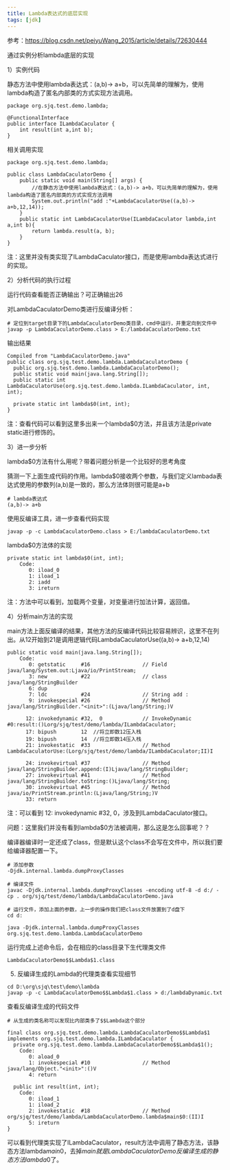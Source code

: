 ```yaml
---
title: Lambda表达式的底层实现
tags: [jdk]
---
```


参考：https://blog.csdn.net/peiyuWang_2015/article/details/72630444

通过实例分析lambda底层的实现

1）实例代码

静态方法中使用lambda表达式：(a,b)-> a+b，可以先简单的理解为，使用lambda构造了匿名内部类的方式实现方法调用。

```
package org.sjq.test.demo.lambda;

@FunctionalInterface
public interface ILambdaCaculator {
    int result(int a,int b);
}
```

相关调用实现

```
package org.sjq.test.demo.lambda;

public class LambdaCaculatorDemo {
    public static void main(String[] args) {
        //在静态方法中使用lambda表达式：(a,b)-> a+b，可以先简单的理解为，使用lambda构造了匿名内部类的方式实现方法调用
        System.out.println("add :"+LambdaCaculatorUse((a,b)-> a+b,12,14));
    }
    public static int LambdaCaculatorUse(ILambdaCaculator lambda,int a,int b){
        return lambda.result(a, b);
    }
}
```

注：这里并没有类实现了ILambdaCaculator接口，而是使用lambda表达式进行的实现。

2）分析代码的执行过程

运行代码查看能否正确输出？可正确输出26

对LambdaCaculatorDemo类进行反编译分析：

```
# 定位到target目录下的LambdaCaculatorDemo类目录，cmd中运行，并重定向到文件中
javap -p LambdaCaculatorDemo.class > E:/lambdaCaculatorDemo.txt
```

输出结果

```
Compiled from "LambdaCaculatorDemo.java"
public class org.sjq.test.demo.lambda.LambdaCaculatorDemo {
  public org.sjq.test.demo.lambda.LambdaCaculatorDemo();
  public static void main(java.lang.String[]);
  public static int LambdaCaculatorUse(org.sjq.test.demo.lambda.ILambdaCaculator, int, int);

  private static int lambda$0(int, int);
}
```

注：查看代码可以看到这里多出来一个lambda$0方法，并且该方法是private static进行修饰的。

3）进一步分析

lambda$0方法有什么用呢？带着问题分析是一个比较好的思考角度

猜测一下上面生成代码的作用。lambda$0接收两个参数，与我们定义lambada表达式使用的参数列(a,b)是一致的，那么方法体则很可能是a+b

```
# lambda表达式
(a,b)-> a+b
```

使用反编译工具，进一步查看代码实现

```
javap -p -c LambdaCaculatorDemo.class > E:/lambdaCaculatorDemo.txt
```

lambda$0方法体的实现

```
private static int lambda$0(int, int);
    Code:
       0: iload_0
       1: iload_1
       2: iadd
       3: ireturn
```

注：方法中可以看到，加载两个变量，对变量进行加法计算，返回值。

4）分析main方法的实现

main方法上面反编译的结果，其他方法的反编译代码比较容易辨识，这里不在列出。从12开始到21是调用逻辑代码LambdaCaculatorUse((a,b)-> a+b,12,14)

```
public static void main(java.lang.String[]);
    Code:
       0: getstatic     #16                 // Field java/lang/System.out:Ljava/io/PrintStream;
       3: new           #22                 // class java/lang/StringBuilder
       6: dup
       7: ldc           #24                 // String add :
       9: invokespecial #26                 // Method java/lang/StringBuilder."<init>":(Ljava/lang/String;)V

      12: invokedynamic #32,  0             // InvokeDynamic #0:result:()Lorg/sjq/test/demo/lambda/ILambdaCaculator;
      17: bipush        12  //将立即数12压入栈
      19: bipush        14  //将立即数14压入栈
      21: invokestatic  #33                 // Method LambdaCaculatorUse:(Lorg/sjq/test/demo/lambda/ILambdaCaculator;II)I

      24: invokevirtual #37                 // Method java/lang/StringBuilder.append:(I)Ljava/lang/StringBuilder;
      27: invokevirtual #41                 // Method java/lang/StringBuilder.toString:()Ljava/lang/String;
      30: invokevirtual #45                 // Method java/io/PrintStream.println:(Ljava/lang/String;)V
      33: return
```

注：可以看到 12: invokedynamic #32,  0，涉及到ILambdaCaculator接口。

问题：这里我们并没有看到lambda$0方法被调用，那么这是怎么回事呢？？

编译器编译时一定还成了class，但是默认这个class不会写在文件中，所以我们要给编译器配置一下。

```
# 添加参数
-Djdk.internal.lambda.dumpProxyClasses

# 编译文件
javac -Djdk.internal.lambda.dumpProxyClasses -encoding utf-8 -d d:/ -cp . org/sjq/test/demo/lambda/LambdaCaculatorDemo.java

# 运行文件，添加上面的参数，上一步的操作我们把class文件放置到了d盘下
cd d:

java -Djdk.internal.lambda.dumpProxyClasses org.sjq.test.demo.lambda.LambdaCaculatorDemo
```

运行完成上述命令后，会在相应的class目录下生代理类文件

```
LambdaCaculatorDemo$$Lambda$1.class
```

5) 反编译生成的Lambda的代理类查看实现细节

```
cd D:\org\sjq\test\demo\lambda
javap -p -c LambdaCaculatorDemo$$Lambda$1.class > d:/lambdaDynamic.txt
```

查看反编译生成的代码文件

```
# 从生成的类名称可以发现比内部类多了$$Lambda这个部分

final class org.sjq.test.demo.lambda.LambdaCaculatorDemo$$Lambda$1 implements org.sjq.test.demo.lambda.ILambdaCaculator {
  private org.sjq.test.demo.lambda.LambdaCaculatorDemo$$Lambda$1();
    Code:
       0: aload_0
       1: invokespecial #10                 // Method java/lang/Object."<init>":()V
       4: return

  public int result(int, int);
    Code:
       0: iload_1
       1: iload_2
       2: invokestatic  #18                 // Method org/sjq/test/demo/lambda/LambdaCaculatorDemo.lambda$main$0:(II)I
       5: ireturn
}
```

可以看到代理类实现了ILambdaCaculator，result方法中调用了静态方法，该静态方法lambda$main$0，去掉$main就是LambdaCaculatorDemo反编译生成的静态方法lambda$0了。
